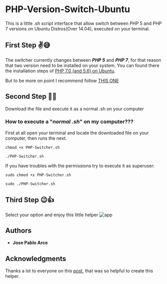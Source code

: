 # PHP-Version-Switch-Ubuntu
This is a little .sh script interface that allow switch between PHP 5 and PHP 7 versions on Ubuntu Distros(Over 14.04), executed on your terminal.

## First Step :v::sweat_smile:
The switcher currently changes between ***PHP 5*** and ***PHP 7***, for that reason that two version need to be installed on your system. You can found there the installation steps of [PHP 7.0 (and 5.6) on Ubuntu](https://lornajane.net/posts/2016/php-7-0-and-5-6-on-ubuntu).
 
But to be more on point I recommend follow [THIS ONE](https://askubuntu.com/questions/761713/how-can-i-downgrade-from-php-7-to-php-5-6-on-ubuntu-16-04/762161#762161)

## Second Step :metal::sunglasses:
Download the file and execute it as a normal .sh on your computer

### How to execute a "***normal .sh***" on my computer???
First at all open your terminal and locate the downloaded file on your computer, then runs the next.

```
chmod +x PHP-Switcher.sh
```

```
./PHP-Switcher.sh
```

If you have troubles with the permissions try to execute it as superuser:

```
sudo chmod +x PHP-Switcher.sh
```

```
sudo ./PHP-Switcher.sh
```

## Third Step :wink::+1:
Select your option and enjoy this little helper
![app](https://lh5.googleusercontent.com/vOSwo1Bl5c-TR0CIdn5-eG2lVNH1glefTdSK32Uexn8Ubv3cQ0bhV8qy2F_1STNNqETNjfs3p85NXQ=w1366-h614-rw)

## Authors

* **Jose Pablo Arce**

## Acknowledgments

Thanks a lot to everyone on this [post](https://askubuntu.com/questions/761713/how-can-i-downgrade-from-php-7-to-php-5-6-on-ubuntu-16-04), that was so helpful to create this helper.

